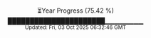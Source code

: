 <p align="center">
⏳Year Progress (75.42 %) <br>
██████████████████████▁▁▁▁▁▁▁▁ <br>
<sub>Updated: Fri, 03 Oct 2025 06:32:46 GMT</sub>
</p>

